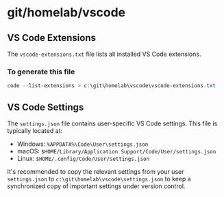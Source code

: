 # git/homelab/vscode

## VS Code Extensions

The `vscode-extensions.txt` file lists all installed VS Code extensions.

### To generate this file

```powershell
code --list-extensions > c:\git\homelab\vscode\vscode-extensions.txt
```

## VS Code Settings

The `settings.json` file contains user-specific VS Code settings. This file is typically located at:

* Windows: `%APPDATA%\Code\User\settings.json`
* macOS: `$HOME/Library/Application Support/Code/User/settings.json`
* Linux: `$HOME/.config/Code/User/settings.json`

It's recommended to copy the relevant settings from your user `settings.json` to
`c:\git\homelab\vscode\settings.json` to keep a synchronized copy of important settings under
version control.
